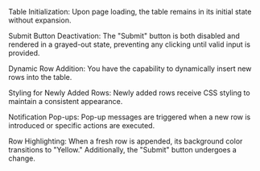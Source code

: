 Table Initialization: Upon page loading, the table remains in its initial state without expansion.

Submit Button Deactivation: The "Submit" button is both disabled and rendered in a grayed-out state, preventing any clicking until valid input is provided.

Dynamic Row Addition: You have the capability to dynamically insert new rows into the table.

Styling for Newly Added Rows: Newly added rows receive CSS styling to maintain a consistent appearance.

Notification Pop-ups: Pop-up messages are triggered when a new row is introduced or specific actions are executed.

Row Highlighting: When a fresh row is appended, its background color transitions to "Yellow." Additionally, the "Submit" button undergoes a change.